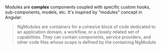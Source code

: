 Modules are __complex__ components coupled with specific custom hooks, sub-components, models, etc.
It's inspired by "modules" concept in Angular:

> NgModules are containers for a cohesive block of code dedicated to an application domain, a workflow, or a closely related set of capabilities. They can contain components, service providers, and other code files whose scope is defined by the containing NgModule
